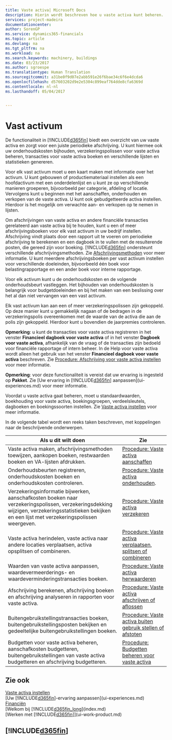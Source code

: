 ```yaml
---
title: Vaste activa| Microsoft Docs
description: Hierin wordt beschreven hoe u vaste activa kunt beheren.
services: project-madeira
documentationcenter: 
author: SorenGP
ms.service: dynamics365-financials
ms.topic: article
ms.devlang: na
ms.tgt_pltfrm: na
ms.workload: na
ms.search.keywords: machinery, buildings
ms.date: 03/23/2017
ms.author: sgroespe
ms.translationtype: Human Translation
ms.sourcegitcommit: a31be0f9d07e2abb591e26f6bae34c6f6e4dcda6
ms.openlocfilehash: d57603202d9e2e5304c899eaf764dde8cfa6369d
ms.contentlocale: nl-nl
ms.lasthandoff: 05/04/2017


---
```

# <a name="fixed-assets"></a>Vast activum
De functionaliteit in [!INCLUDE[d365fin](includes/d365fin_md.md)] biedt een overzicht van uw vaste activa en zorgt voor een juiste periodieke afschrijving. U kunt hiermee ook uw onderhoudskosten bijhouden, verzekeringspolissen voor vaste activa beheren, transacties voor vaste activa boeken en verschillende lijsten en statistieken genereren.

Voor elk vast activum moet u een kaart maken met informatie over het activum. U kunt gebouwen of productiemateriaal instellen als een hoofdactivum met een onderdelenlijst en u kunt ze op verschillende manieren groeperen, bijvoorbeeld per categorie, afdeling of locatie. Vervolgens kunt u beginnen met het aanschaffen, onderhouden en verkopen van de vaste activa. U kunt ook gebudgetteerde activa instellen. Hierdoor is het mogelijk om verwachte aan- en verkopen op te nemen in lijsten.

Om afschrijvingen van vaste activa en andere financiële transacties gerelateerd aan vaste activa bij te houden, kunt u een of meer afschrijvingsboeken voor elk vast activum in uw bedrijf instellen. Afschrijving vindt plaats door een rapport uit te voeren om periodieke afschrijving te berekenen en een dagboek in te vullen met de resulterende posten, die gereed zijn voor boeking. [!INCLUDE[d365fin](includes/d365fin_md.md)] ondersteunt verschillende afschrijvingsmethoden. Zie [Afschrijvingsmethoden](fa-depreciation-methods.md) voor meer informatie. U kunt meerdere afschrijvingsboeken per vast activum instellen voor verschillende doeleinden, bijvoorbeeld één boek voor belastingrapportage en een ander boek voor interne rapportage.

Voor elk activum kunt u de onderhoudskosten en de volgende onderhoudsbeurt vastleggen. Het bijhouden van onderhoudskosten is belangrijk voor budgetdoeleinden en bij het maken van een beslissing over het al dan niet vervangen van een vast activum.

Elk vast activum kan aan een of meer verzekeringspolissen zijn gekoppeld. Op deze manier kunt u gemakkelijk nagaan of de bedragen in de verzekeringspolis overeenkomen met de waarde van de activa die aan de polis zijn gekoppeld. Hierdoor kunt u bovendien de jaarpremies controleren.

**Opmerking**: u kunt de transacties voor vaste activa registreren in het venster **Financieel dagboek voor vaste activa** of in het venster **Dagboek voor vaste activa**, afhankelijk van de vraag of de transacties zijn bedoeld voor financiële rapportage of intern beheer. In de Help voor vaste activa wordt alleen het gebruik van het venster **Financieel dagboek voor vaste activa** beschreven. Zie [Procedure: Afschrijving voor vaste activa instellen](fa-how-setup-depreciation.md) voor meer informatie.

**Opmerking**: voor deze functionaliteit is vereist dat uw ervaring is ingesteld op **Pakket**. Zie [Uw ervaring in [!INCLUDE[d365fin](includes/d365fin_md.md)] aanpassen](ui-experiences.md) voor meer informatie.

Voordat u vaste activa gaat beheren, moet u standaardwaarden, boekhouding voor vaste activa, boekingsgroepen, verdeelsleutels, dagboeken en boekingssoorten instellen. Zie [Vaste activa instellen](fa-setup.md) voor meer informatie.

In de volgende tabel wordt een reeks taken beschreven, met koppelingen naar de beschrijvende onderwerpen.

| Als u dit wilt doen | Zie |
| --- | --- |
| Vaste activa maken, afschrijvingsmethoden toewijzen, aankopen boeken, restwaarden boeken en VA-lijsten afdrukken. |[Procedure: Vaste activa aanschaffen](fa-how-acquire.md) |
| Onderhoudsbeurten registreren, onderhoudskosten boeken en onderhoudskosten controleren. |[Procedure: Vaste activa onderhouden](fa-how-maintain.md). |
| Verzekeringsinformatie bijwerken, aanschafkosten boeken naar verzekeringspolissen, verzekeringsdekking wijzigen, verzekeringsstatistieken bekijken en een lijst met verzekeringspolissen weergeven. |[Procedure: Vaste activa verzekeren](fa-how-insure.md) |
| Vaste activa herindelen, vaste activa naar andere locaties verplaatsen, activa opsplitsen of combineren. |[Procedure: Vaste activa verplaatsen, splitsen of combineren](fa-how-trans-split-combine.md) |
| Waarden van vaste activa aanpassen, waardevermeerderings- en waardeverminderingstransacties boeken. |[Procedure: Vaste activa herwaarderen](fa-how-revalue.md) |
| Afschrijving berekenen, afschrijving boeken en afschrijving analyseren in rapporten voor vaste activa. |[Procedure: Vaste activa afschrijven of aflossen](fa-how-depreciate-amortize.md) |
| Buitengebruikstellingstransacties boeken, buitengebruikstellingsposten bekijken en gedeeltelijke buitengebruikstellingen boeken. |[Procedure: Vaste activa buiten gebruik stellen of afstoten](fa-how-dispose-retire.md) |
| Budgetten voor vaste activa beheren, aanschafkosten budgetteren, buitengebruikstellingen van vaste activa budgetteren en afschrijving budgetteren. |[Procedure: Budgetten beheren voor vaste activa](fa-how-manage-budgets.md) |

## <a name="see-also"></a>Zie ook
[Vaste activa instellen](fa-setup.md)  
[Uw [!INCLUDE[d365fin](includes/d365fin_md.md)]-ervaring aanpassen](ui-experiences.md)  
[Financiën](finance.md)  
[Welkom bij [!INCLUDE[d365fin_long](includes/d365fin_long_md.md)](index.md)  
[Werken met [!INCLUDE[d365fin](includes/d365fin_md.md)]](ui-work-product.md)

## [!INCLUDE[d365fin](includes/free_trial_md.md)]
